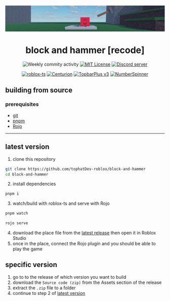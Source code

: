 ![Banner](images/banner.png)

<div align="center">

# block and hammer [recode]

</div>

<div align="center">

![Weekly commity activity](https://img.shields.io/github/commit-activity/w/tophatDev-roblox/block-and-hammer)
[![MIT License](https://img.shields.io/badge/license-MIT-3da638)](https://github.com/tophatDev-roblox/block-and-hammer/blob/main/LICENSE)
[![Discord server](https://discordapp.com/api/guilds/1383751640800034877/widget.png)](https://www.top-hat.net/discord)

</div>

<div align="center">

[![roblox-ts](https://img.shields.io/badge/roblox--ts-e2241a?logo=Roblox&labelColor=fff&logoColor=e2241a&color=e2241a)](https://roblox-ts.com/)
[![Centurion](https://img.shields.io/badge/paradoxuum-Centurion-010409?logo=RobloxStudio&labelColor=33f)](https://centurion.paradoxum.dev)
[![TopbarPlus v3](https://img.shields.io/badge/ForeverHD-TopbarPlus_v3-010409?logo=RobloxStudio&labelColor=33f)](https://github.com/1ForeverHD/TopbarPlus)
[![NumberSpinner](https://img.shields.io/badge/boatbomber-NumberSpinner-010409?logo=RobloxStudio&labelColor=33f)](https://github.com/boatbomber/NumberSpinner)

</div>

## building from source

### prerequisites
* [git](https://git-scm.com/downloads)
* [pnpm](https://pnpm.io/installation)
* [Rojo](https://rojo.space)

---

## latest version

1. clone this repository
```bash
git clone https://github.com/tophatDev-roblox/block-and-hammer
cd block-and-hammer
```
2. install dependencies
```bash
pnpm i
```
3. watch/build with roblox-ts and serve with Rojo
```bash
pnpm watch
```
```bash
rojo serve
```
4. download the place file from the [latest release](https://github.com/tophatDev-roblox/block-and-hammer/releases/latest) then open it in Roblox Studio
5. once in the place, connect the Rojo plugin and you should be able to play the game

## specific version

1. go to to the release of which version you want to build
2. download the `Source code (zip)` from the Assets section of the release
3. extract the `.zip` file to a folder
4. continue to step 2 of [latest version](#latest-version)

